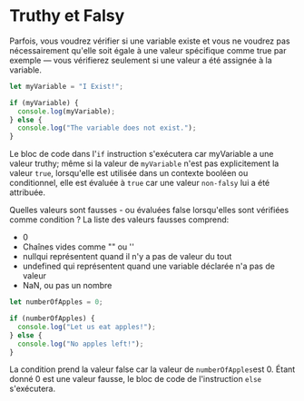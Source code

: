 # Truthy et Falsy

Parfois, vous voudrez vérifier si une variable existe et vous ne voudrez pas nécessairement qu'elle soit égale à une valeur spécifique comme true par exemple — vous vérifierez seulement si une valeur a été assignée à la variable.

```js
let myVariable = "I Exist!";

if (myVariable) {
  console.log(myVariable);
} else {
  console.log("The variable does not exist.");
}
```

Le bloc de code dans l'`if` instruction s'exécutera car myVariable a une valeur truthy; même si la valeur de `myVariable` n'est pas explicitement la valeur `true`, lorsqu'elle est utilisée dans un contexte booléen ou conditionnel, elle est évaluée à `true` car une valeur `non-falsy` lui a été attribuée.

Quelles valeurs sont fausses - ou évaluées false lorsqu'elles sont vérifiées comme condition ? La liste des valeurs fausses comprend:

- 0
- Chaînes vides comme "" ou ''
- nullqui représentent quand il n'y a pas de valeur du tout
- undefined qui représentent quand une variable déclarée n'a pas de valeur
- NaN, ou pas un nombre

```js
let numberOfApples = 0;

if (numberOfApples) {
  console.log("Let us eat apples!");
} else {
  console.log("No apples left!");
}
```

La condition prend la valeur false car la valeur de `numberOfApples`est 0. Étant donné 0 est une valeur fausse, le bloc de code de l'instruction `else` s'exécutera.
